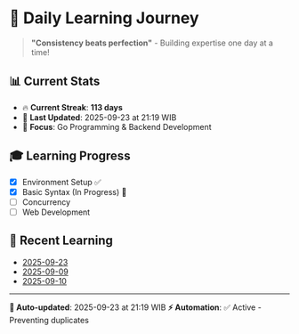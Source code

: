 # 🚀 Daily Learning Journey

> **"Consistency beats perfection"** - Building expertise one day at a time!

## 📊 Current Stats
- 🔥 **Current Streak**: **113 days**
- 📅 **Last Updated**: 2025-09-23 at 21:19 WIB
- 🎯 **Focus**: Go Programming & Backend Development

## 🎓 Learning Progress
- [x] Environment Setup ✅
- [x] Basic Syntax (In Progress) 🔄
- [ ] Concurrency
- [ ] Web Development

## 📖 Recent Learning
- [2025-09-23](learning-log/.md)
- [2025-09-09](learning-log/.md)
- [2025-09-10](learning-log/.md)

---
**🤖 Auto-updated**: 2025-09-23 at 21:19 WIB
**⚡ Automation**: ✅ Active - Preventing duplicates
